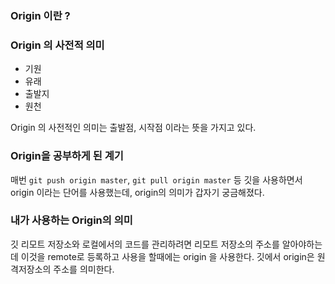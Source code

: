 ### Origin 이란 ?

### Origin 의 사전적 의미
- 기원
- 유래
- 출발지
- 원천

Origin 의 사전적인 의미는 출발점, 시작점 이라는 뜻을 가지고 있다.

### Origin을 공부하게 된 계기
매번 `git push origin master`, `git pull origin master` 등 깃을 사용하면서 origin 이라는 단어를 사용했는데, origin의 의미가 갑자기 궁금해졌다.

### 내가 사용하는 Origin의 의미
깃 리모트 저장소와 로컬에서의 코드를 관리하려면 리모트 저장소의 주소를 알아야하는데 이것을 remote로 등록하고 사용을 할때에는 origin 을 사용한다.
깃에서 origin은 원격저장소의 주소를 의미한다.